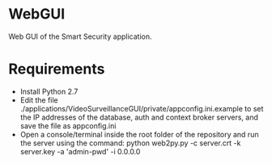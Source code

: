 # WebGUI
Web GUI of the Smart Security application.

# Requirements
* Install Python 2.7
* Edit the file ./applications/VideoSurveillanceGUI/private/appconfig.ini.example to set the IP addresses of the database, auth and context broker servers, and save the file as appconfig.ini
* Open a console/terminal inside the root folder of the repository and run the server using the command: python web2py.py -c server.crt -k server.key -a 'admin-pwd' -i 0.0.0.0
